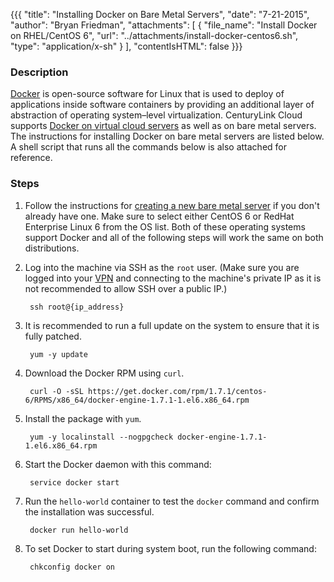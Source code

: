 {{{
  "title": "Installing Docker on Bare Metal Servers",
  "date": "7-21-2015",
  "author": "Bryan Friedman",
  "attachments": [
    {
      "file_name": "Install Docker on RHEL/CentOS 6",
      "url": "../attachments/install-docker-centos6.sh",
      "type": "application/x-sh"
    }
  ],
  "contentIsHTML": false
}}}

### Description

[Docker](//www.docker.com) is open-source software for Linux that is used to deploy of applications inside software containers by providing an additional layer of abstraction of operating system–level virtualization. CenturyLink Cloud supports [Docker on virtual cloud servers](../Blueprints/using-docker-on-centurylink-cloud-servers.md) as well as on bare metal servers. The instructions for installing Docker on bare metal servers are listed below. A shell script that runs all the commands below is also attached for reference.

### Steps

1. Follow the instructions for [creating a new bare metal server](../Servers/creating-a-new-bare-metal-server.md) if you don't already have one. Make sure to select either CentOS 6 or RedHat Enterprise Linux 6 from the OS list. Both of these operating systems support Docker and all of the following steps will work the same on both distributions.

2. Log into the machine via SSH as the `root` user. (Make sure you are logged into your [VPN](../Network/how-to-configure-client-vpn.md) and connecting to the machine's private IP as it is not recommended to allow SSH over a public IP.)

        ssh root@{ip_address}

3. It is recommended to run a full update on the system to ensure that it is fully patched.

        yum -y update

4. Download the Docker RPM using `curl`.

        curl -O -sSL https://get.docker.com/rpm/1.7.1/centos-6/RPMS/x86_64/docker-engine-1.7.1-1.el6.x86_64.rpm

5. Install the package with `yum`.

        yum -y localinstall --nogpgcheck docker-engine-1.7.1-1.el6.x86_64.rpm

6. Start the Docker daemon with this command:

        service docker start

7. Run the `hello-world` container to test the `docker` command and confirm the installation was successful.

        docker run hello-world

8. To set Docker to start during system boot, run the following command:

        chkconfig docker on
